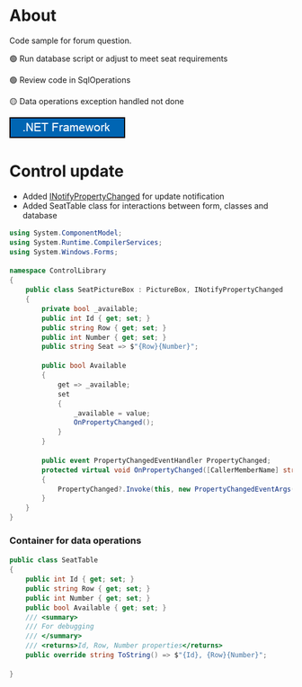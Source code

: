 ﻿# About

Code sample for forum question. 

:green_circle: Run database script or adjust to meet seat requirements

:green_circle: Review code in SqlOperations

:yellow_circle: Data operations exception handled not done


![net](assets/NetVersions.png)

# Control update

- Added [INotifyPropertyChanged](https://docs.microsoft.com/en-us/dotnet/api/system.componentmodel.inotifypropertychanged?view=net-5.0) for update notification
- Added SeatTable class for interactions between form, classes and database

```csharp
using System.ComponentModel;
using System.Runtime.CompilerServices;
using System.Windows.Forms;

namespace ControlLibrary
{
    public class SeatPictureBox : PictureBox, INotifyPropertyChanged
    {
        private bool _available;
        public int Id { get; set; }
        public string Row { get; set; }
        public int Number { get; set; }
        public string Seat => $"{Row}{Number}";

        public bool Available
        {
            get => _available;
            set
            {
                _available = value;
                OnPropertyChanged();
            }
        }

        public event PropertyChangedEventHandler PropertyChanged;
        protected virtual void OnPropertyChanged([CallerMemberName] string propertyName = null)
        {
            PropertyChanged?.Invoke(this, new PropertyChangedEventArgs(propertyName));
        }
    }
}
```

### Container for data operations

```csharp
public class SeatTable
{
    public int Id { get; set; }
    public string Row { get; set; }
    public int Number { get; set; }
    public bool Available { get; set; }
    /// <summary>
    /// For debugging
    /// </summary>
    /// <returns>Id, Row, Number properties</returns>
    public override string ToString() => $"{Id}, {Row}{Number}";

}
```